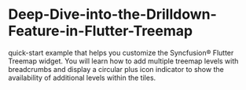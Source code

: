 # Deep-Dive-into-the-Drilldown-Feature-in-Flutter-Treemap
 quick-start example that helps you customize the Syncfusion® Flutter Treemap widget. You will learn how to add multiple treemap levels with breadcrumbs and display a circular plus icon indicator to show the availability of additional levels within the tiles.
